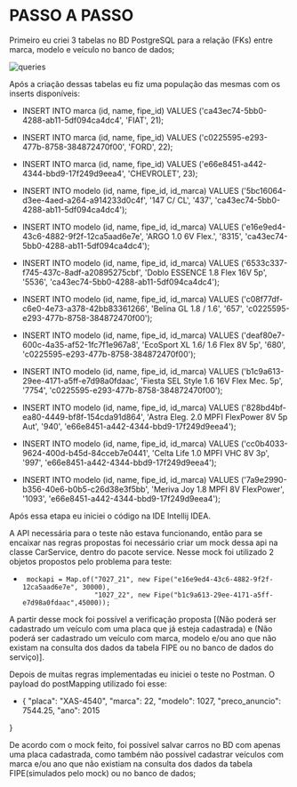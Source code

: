 # PASSO A PASSO
<p>  Primeiro eu criei 3 tabelas no BD PostgreSQL para a relação (FKs) entre marca, modelo e veículo no banco de dados;

![queries](https://user-images.githubusercontent.com/85499983/172169854-1eb4ab63-fe3b-4bb0-ae6d-b606cd5be7a6.PNG)

Após a criação dessas tabelas eu fiz uma população das mesmas com os inserts disponíveis:

* INSERT INTO marca (id, name, fipe_id) VALUES ('ca43ec74-5bb0-4288-ab11-5df094ca4dc4', 'FIAT', 21);
* INSERT INTO marca (id, name, fipe_id) VALUES ('c0225595-e293-477b-8758-384872470f00', 'FORD', 22);
* INSERT INTO marca (id, name, fipe_id) VALUES ('e66e8451-a442-4344-bbd9-17f249d9eea4', 'CHEVROLET', 23);

* INSERT INTO modelo (id, name, fipe_id, id_marca) VALUES ('5bc16064-d3ee-4aed-a264-a914233d0c4f', '147 C/ CL', '437', 'ca43ec74-5bb0-4288-ab11-5df094ca4dc4');
* INSERT INTO modelo (id, name, fipe_id, id_marca) VALUES ('e16e9ed4-43c6-4882-9f2f-12ca5aad6e7e', 'ARGO 1.0 6V Flex.', '8315', 'ca43ec74-5bb0-4288-ab11-5df094ca4dc4');
* INSERT INTO modelo (id, name, fipe_id, id_marca) VALUES ('6533c337-f745-437c-8adf-a20895275cbf', 'Doblo ESSENCE 1.8 Flex 16V 5p', '5536', 'ca43ec74-5bb0-4288-ab11-5df094ca4dc4');
* INSERT INTO modelo (id, name, fipe_id, id_marca) VALUES ('c08f77df-c6e0-4e73-a378-42bb83361266', 'Belina GL 1.8 / 1.6', '657', 'c0225595-e293-477b-8758-384872470f00');
* INSERT INTO modelo (id, name, fipe_id, id_marca) VALUES ('deaf80e7-600c-4a35-af52-1fc7f1e967a8', 'EcoSport XL 1.6/ 1.6 Flex 8V 5p', '680', 'c0225595-e293-477b-8758-384872470f00');
* INSERT INTO modelo (id, name, fipe_id, id_marca) VALUES ('b1c9a613-29ee-4171-a5ff-e7d98a0fdaac', 'Fiesta SEL Style 1.6 16V Flex Mec. 5p', '7754', 'c0225595-e293-477b-8758-384872470f00');
* INSERT INTO modelo (id, name, fipe_id, id_marca) VALUES ('828bd4bf-ea80-4449-bf8f-154cda91d864', 'Astra Eleg. 2.0 MPFI FlexPower 8V 5p Aut', '940', 'e66e8451-a442-4344-bbd9-17f249d9eea4');
* INSERT INTO modelo (id, name, fipe_id, id_marca) VALUES ('cc0b4033-9624-400d-b45d-84cceb7e0441', 'Celta Life 1.0 MPFI VHC 8V 3p', '997', 'e66e8451-a442-4344-bbd9-17f249d9eea4');
* INSERT INTO modelo (id, name, fipe_id, id_marca) VALUES ('7a9e2990-b356-40e6-b0b5-c26d38e3f5bb', 'Meriva Joy 1.8 MPFI 8V FlexPower', '1093', 'e66e8451-a442-4344-bbd9-17f249d9eea4');



Após essa etapa eu iniciei o código na IDE Intellij IDEA.

A API necessária para o teste não estava funcionando, então para se encaixar nas regras propostas foi necessário criar um mock dessa api na classe CarService, dentro do pacote service. Nesse mock foi utilizado 2 objetos propostos pelo problema para teste:
  
*      mockapi = Map.of("7027_21", new Fipe("e16e9ed4-43c6-4882-9f2f-12ca5aad6e7e", 30000),
                        "1027_22", new Fipe("b1c9a613-29ee-4171-a5ff-e7d98a0fdaac",45000));
    
  
A partir desse mock foi possível a verificação proposta [(Não poderá ser cadastrado um veículo com uma placa que já esteja cadastrada) e (Não poderá ser cadastrado um veículo com marca, modelo e/ou ano que não existam na consulta dos dados da tabela FIPE ou no banco de dados do serviço)].

Depois de muitas regras implementadas eu iniciei o teste no Postman. O payload do postMapping utilizado foi esse:
  
*  {
         "placa": "XAS-4540",
         "marca": 22,
         "modelo": 1027,
         "preco_anuncio": 7544.25,
         "ano": 2015
        
  }

De acordo com o mock feito, foi possível salvar carros no BD com apenas uma placa cadastrada, como também não possível cadastrar veículos com marca e/ou ano que não existiam na consulta dos dados da tabela FIPE(simulados pelo mock) ou no banco de dados;
</p>
